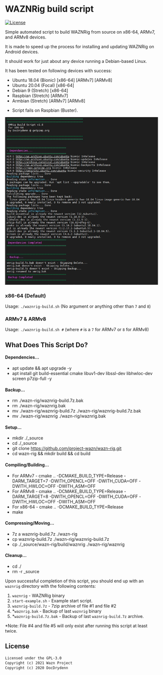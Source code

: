 WAZNRig build script
======================

[![License](https://img.shields.io/badge/license-GPL--3.0-blue)](https://opensource.org/licenses/GPL-3.0)

Simple automated script to build WAZNRig from source on x86-64, ARMv7, and ARMv8 devices.

It is made to speed up the process for installing and updating WAZNRig on Android devices.

It should work for just about any device running a Debian-based Linux.

It has been tested on following devices with success:
- Ubuntu 18.04 (Bionic) [x86-64] [ARMv7] [ARMv8]
- Ubuntu 20.04 (Focal) [x86-64]
- Debian 9 (Stretch) [x86-64]
- Raspbian (Stretch) [ARMv7]
- Armbian (Stretch) [ARMv7] [ARMv8]

* Script fails on Raspbian (Buster).

![Alt text](/waznrig-build.jpg?raw=true "Screenshot")

### x86-64 (Default)
Usage: `./waznrig-build.sh` (No argument or anything other than `7` and `8`)

### ARMv7 & ARMv8
Usage: `./waznrig-build.sh #`
(where `#` is a `7` for ARMv7 or `8` for ARMv8)

## What Does This Script Do?

#### Dependencies...
- apt update && apt upgrade -y
- apt install git build-essential cmake libuv1-dev libssl-dev libhwloc-dev screen p7zip-full -y

#### Backup...
- rm ./wazn-rig/waznrig-build.7z.bak
- rm ./wazn-rig/waznrig.bak
- mv ./wazn-rig/waznrig-build.7z ./wazn-rig/waznrig-build.7z.bak
- mv ./wazn-rig/waznrig ./wazn-rig/waznrig.bak

#### Setup...
- mkdir ./_source
- cd ./_source
- git clone https://github.com/project-wazn/wazn-rig.git
- cd wazn-rig && mkdir build && cd build

#### Compiling/Building...
- For ARMv7 - cmake .. -DCMAKE_BUILD_TYPE=Release -DARM_TARGET=7 -DWITH_OPENCL=OFF -DWITH_CUDA=OFF -DWITH_HWLOC=OFF -DWITH_ASM=OFF
- For ARMv8 - cmake .. -DCMAKE_BUILD_TYPE=Release -DARM_TARGET=8 -DWITH_OPENCL=OFF -DWITH_CUDA=OFF -DWITH_HWLOC=OFF -DWITH_ASM=OFF
- For x86-64 - cmake .. -DCMAKE_BUILD_TYPE=Release
- make

#### Compressing/Moving...
- 7z a waznrig-build.7z ./wazn-rig
- cp waznrig-build.7z ./wazn-rig/waznrig-build.7z
- cp ./_source/wazn-rig/build/waznrig ./wazn-rig/waznrig

#### Cleanup...
- cd ./
- rm -r _source

Upon successful completion of this script, you should end up with an `waznrig` directory with the following contents:
1. `waznrig` - WAZNRig binary
2. `start-example.sh` - Example start script.
3. `waznrig-build.7z` - 7zip archive of file #1 and file #2
4. *`waznrig.bak` - Backup of last `waznrig` binary
5. *`waznrig-build.7z.bak` - Backup of last `waznrig-build.7z` archive.

*Note: File #4 and file #5 will only exist after running this script at least twice.

## License
```
Licensed under the GPL-3.0
Copyright (c) 2021 Wazn Project
Copyright (c) 2020 DocDrydenn
```
